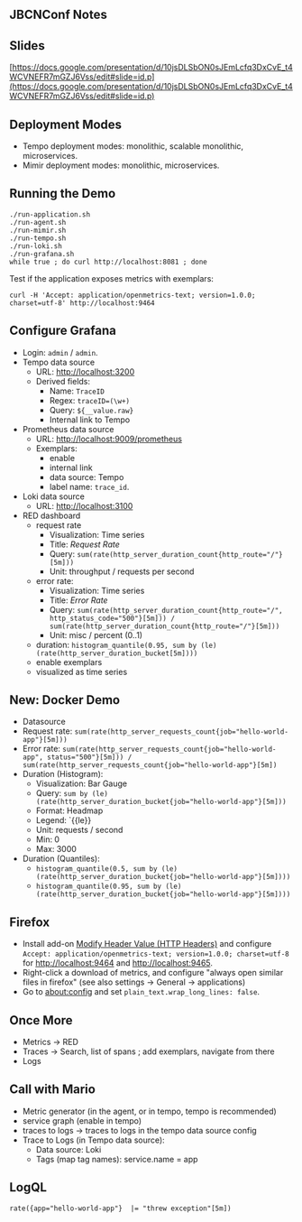 JBCNConf Notes
--------------

## Slides

[https://docs.google.com/presentation/d/10jsDLSbON0sJEmLcfq3DxCvE_t4WCVNEFR7mGZJ6Vss/edit#slide=id.p](https://docs.google.com/presentation/d/10jsDLSbON0sJEmLcfq3DxCvE_t4WCVNEFR7mGZJ6Vss/edit#slide=id.p)

## Deployment Modes

* Tempo deployment modes: monolithic, scalable monolithic, microservices.
* Mimir deployment modes: monolithic, microservices.

## Running the Demo

```
./run-application.sh
./run-agent.sh
./run-mimir.sh
./run-tempo.sh
./run-loki.sh
./run-grafana.sh
while true ; do curl http://localhost:8081 ; done
```

Test if the application exposes metrics with exemplars:

```
curl -H 'Accept: application/openmetrics-text; version=1.0.0; charset=utf-8' http://localhost:9464
```

## Configure Grafana

* Login: `admin` / `admin`.
* Tempo data source
  * URL: [http://localhost:3200](http://localhost:3200)
  * Derived fields:
    * Name: `TraceID`
    * Regex: `traceID=(\w+)`
    * Query: `${__value.raw}`
    * Internal link to Tempo
* Prometheus data source
  * URL: [http://localhost:9009/prometheus](http://localhost:9009/prometheus)
  * Exemplars:
    * enable
    * internal link
    * data source: Tempo
    * label name: `trace_id`.
* Loki data source
  * URL: [http://localhost:3100](http://localhost:3100)
* RED dashboard
  * request rate
    * Visualization: Time series
    * Title: _Request Rate_
    * Query: `sum(rate(http_server_duration_count{http_route="/"}[5m]))`
    * Unit: throughput / requests per second
  * error rate:
    * Visualization: Time series
    * Title: _Error Rate_
    * Query:  `sum(rate(http_server_duration_count{http_route="/", http_status_code="500"}[5m])) / sum(rate(http_server_duration_count{http_route="/"}[5m]))`
    * Unit: misc / percent (0..1)
  * duration: `histogram_quantile(0.95, sum by (le) (rate(http_server_duration_bucket[5m])))`
  * enable exemplars
  * visualized as time series

## New: Docker Demo

* Datasource
* Request rate: `sum(rate(http_server_requests_count{job="hello-world-app"}[5m]))`
* Error rate: `sum(rate(http_server_requests_count{job="hello-world-app", status="500"}[5m])) / sum(rate(http_server_requests_count{job="hello-world-app"}[5m])`
* Duration (Histogram):
  * Visualization: Bar Gauge
  * Query: `sum by (le) (rate(http_server_duration_bucket{job="hello-world-app"}[5m]))`
  * Format: Headmap
  * Legend: `{{le}}
  * Unit: requests / second
  * Min: 0
  * Max: 3000
* Duration (Quantiles):
  * `histogram_quantile(0.5, sum by (le) (rate(http_server_duration_bucket{job="hello-world-app"}[5m])))`
  * `histogram_quantile(0.95, sum by (le) (rate(http_server_duration_bucket{job="hello-world-app"}[5m])))`

## Firefox

* Install add-on [Modify Header Value (HTTP Headers)](https://addons.mozilla.org/en-US/firefox/addon/modify-header-value/) and configure `Accept: application/openmetrics-text; version=1.0.0; charset=utf-8` for [http://localhost:9464](http://localhost:9464) and [http://localhost:9465](http://localhost:9465).
* Right-click a download of metrics, and configure "always open similar files in firefox" (see also settings -> General -> applications)
* Go to [about:config](about:config) and set `plain_text.wrap_long_lines: false`.

## Once More

* Metrics -> RED
* Traces -> Search, list of spans ; add exemplars, navigate from there
* Logs

## Call with Mario

* Metric generator (in the agent, or in tempo, tempo is recommended)
* service graph (enable in tempo)
* traces to logs -> traces to logs in the tempo data source config
* Trace to Logs (in Tempo data source):
  * Data source: Loki
  * Tags (map tag names): service.name = app

## LogQL

```
rate({app="hello-world-app"}  |= "threw exception"[5m])
```
